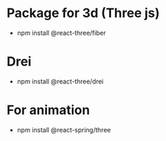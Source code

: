 # Package for 3d (Three js)

- npm install @react-three/fiber

# Drei
- npm install @react-three/drei 


# For animation
- npm install @react-spring/three 